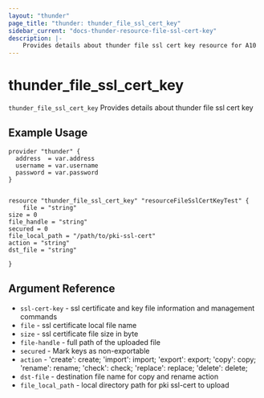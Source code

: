 ```yaml
---
layout: "thunder"
page_title: "thunder: thunder_file_ssl_cert_key"
sidebar_current: "docs-thunder-resource-file-ssl-cert-key"
description: |-
    Provides details about thunder file ssl cert key resource for A10
---
```


# thunder\_file\_ssl\_cert\_key

`thunder_file_ssl_cert_key` Provides details about thunder file ssl cert key
## Example Usage


```hcl
provider "thunder" {
  address  = var.address
  username = var.username
  password = var.password
}


resource "thunder_file_ssl_cert_key" "resourceFileSslCertKeyTest" {
	file = "string"
size = 0
file_handle = "string"
secured = 0
file_local_path = "/path/to/pki-ssl-cert"
action = "string"
dst_file = "string"
 
}

```

## Argument Reference

* `ssl-cert-key` - ssl certificate and key file information and management commands
* `file` - ssl certificate local file name
* `size` - ssl certificate file size in byte
* `file-handle` - full path of the uploaded file
* `secured` - Mark keys as non-exportable
* `action` - 'create': create; 'import': import; 'export': export; 'copy': copy; 'rename': rename; 'check': check; 'replace': replace; 'delete': delete;
* `dst-file` - destination file name for copy and rename action
* `file_local_path` - local directory path for pki ssl-cert to upload

